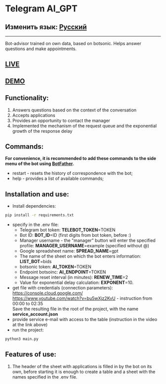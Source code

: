 # Telegram AI_GPT
## Изменить язык: [Русский](README.md)
***
Bot-advisor trained on own data, based on botsonic. Helps answer questions and make appointments.
## [LIVE](https://t.me/Inside_company_Bot)
## [DEMO](README.demo.md)
## Functionality:
1. Answers questions based on the context of the conversation
2. Accepts applications
3. Provides an opportunity to contact the manager
4. Implemented the mechanism of the request queue and the exponential growth of the response delay
## Commands:
**For convenience, it is recommended to add these commands to the side menu of the bot using [BotFather](https://t.me/BotFather).**
- restart - resets the history of correspondence with the bot;
- help - provides a list of available commands;

## Installation and use:
- Install dependencies:
```sh
pip install -r requirements.txt
```
- specify in the .env file:
   - Telegram bot token: **TELEBOT_TOKEN**=TOKEN
   - Bot ID: **BOT_ID**=ID (first digits from bot token, before :)
   - Manager username - the "manager" button will enter the specified profile: **MANAGER_USERNAME**=example (specified without @)
   - Google spreadsheet name: **SPREAD_NAME**=gpt
   - The name of the sheet on which the bot enters information: **LIST_BOT**=bids
   - botsonic token: **AI_TOKEN**=TOKEN
   - Endpoint botsoinc: **AI_ENDPOINT**=TOKEN
   - Message reset interval (in minutes): **RENEW_TIME**=2
   - Value for exponential delay calculation: **EXPONENT**=10.
- get file with credentials (connection parameters):\
https://console.cloud.google.com/ \
https://www.youtube.com/watch?v=bu5wXjz2KvU - instruction from 00:00 to 02:35\
Save the resulting file in the root of the project, with the name **service_account.json**
- provide service e-mail with access to the table (instruction in the video at the link above)
- run the project:
```sh
python3 main.py
```

## Features of use:
1. The header of the sheet with applications is filled in by the bot on its own, before starting it is enough to create a table and a sheet with the names specified in the .env file.
